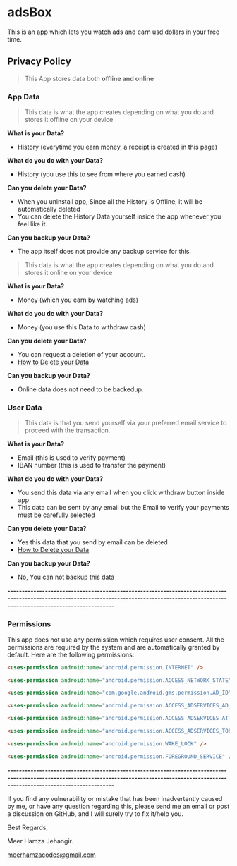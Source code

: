 # adsBox
This is an app which lets you watch ads and earn usd dollars in your free time.
## Privacy Policy
>This App stores data both **offline and online**

### App Data
>This data is what the app creates depending on what you do and stores it offline on your device

**What is your Data?**
+ History (everytime you earn money, a receipt is created in this page)

**What do you do with your Data?**
+ History (you use this to see from where you earned cash)

**Can you delete your Data?**
+ When you uninstall app, Since all the History is Offline, it will be automatically deleted
+ You can delete the History Data yourself inside the app whenever you feel like it.

**Can you backup your Data?**
+ The app itself does not provide any backup service for this.

>This data is what the app creates depending on what you do and stores it online on your device

**What is your Data?**
+ Money (which you earn by watching ads)

**What do you do with your Data?**
+ Money (you use this Data to withdraw cash)

**Can you delete your Data?**
+ You can request a deletion of your account.
+ [How to Delete your Data](https://github.com/meerhamzacodes/UserData/blob/main/adsBox/userdata.md)

**Can you backup your Data?**
+ Online data does not need to be backedup.

### User Data
>This data is that you send yourself via your preferred email service to proceed with the transaction.

**What is your Data?**
+ Email (this is used to verify payment)
+ IBAN number (this is used to transfer the payment)

**What do you do with your Data?**
+ You send this data via any email when you click withdraw button inside app
+ This data can be sent by any email but the Email to verify your payments must be carefully selected

**Can you delete your Data?**
+ Yes this data that you send by email can be deleted
+ [How to Delete your Data](https://github.com/meerhamzacodes/UserData/blob/main/adsBox/userdata.md)

**Can you backup your Data?**
+ No, You can not backup this data

**---------------------------------------------------------------------------------------------------------------------------------------------------------------------------------------------**

### Permissions
This app does not use any permission which requires user consent. All the permissions are required by the system and are automatically granted by default.
Here are the following permissions:

```html 
<uses-permission android:name="android.permission.INTERNET" />
```

```html 
<uses-permission android:name="android.permission.ACCESS_NETWORK_STATE" />
```

```html 
<uses-permission android:name="com.google.android.gms.permission.AD_ID" />
```

```html 
<uses-permission android:name="android.permission.ACCESS_ADSERVICES_AD_ID" />
```

```html 
<uses-permission android:name="android.permission.ACCESS_ADSERVICES_ATTRIBUTION" />
```

```html 
<uses-permission android:name="android.permission.ACCESS_ADSERVICES_TOPICS" />
```

```html 
<uses-permission android:name="android.permission.WAKE_LOCK" />
```

```html 
<uses-permission android:name="android.permission.FOREGROUND_SERVICE" />
```

**---------------------------------------------------------------------------------------------------------------------------------------------------------------------------------------------**


If you find any vulnerability or mistake that has been inadvertently caused by me, or have any question regarding this, please send me an email or post a discussion on GitHub, and I will surely try to fix it/help you.

Best Regards,

Meer Hamza Jehangir.

meerhamzacodes@gmail.com
